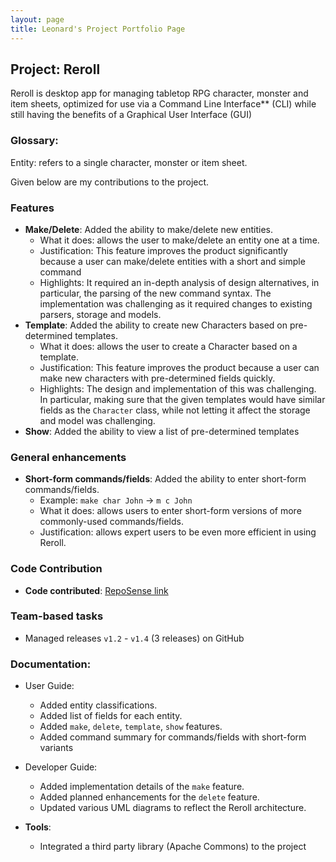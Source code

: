 ```yaml
---
layout: page
title: Leonard's Project Portfolio Page
---
```


## Project: Reroll
Reroll is desktop app for managing tabletop RPG character, monster and item sheets, optimized for use via a Command Line Interface** (CLI) while still having the benefits of a Graphical User Interface (GUI)

### Glossary:
Entity: refers to a single character, monster or item sheet.

Given below are my contributions to the project.

### Features
* **Make/Delete**: Added the ability to make/delete new entities.
    * What it does: allows the user to make/delete an entity one at a time.
    * Justification: This feature improves the product significantly because a user can make/delete entities with a short and simple command
    * Highlights: It required an in-depth analysis of design alternatives, in particular, the parsing of the new command syntax. The implementation was challenging as it required changes to existing parsers, storage and models.
* **Template**: Added the ability to create new Characters based on pre-determined templates.
  * What it does: allows the user to create a Character based on a template.
  * Justification: This feature improves the product because a user can make new characters with pre-determined fields quickly.
  * Highlights: The design and implementation of this was challenging. In particular, making sure that the given templates would have similar fields as the `Character` class, while not letting it affect the storage and model was challenging.
* **Show**: Added the ability to view a list of pre-determined templates

### General enhancements
* **Short-form commands/fields**: Added the ability to enter short-form commands/fields.
  * Example: `make char John` -> `m c John`
  * What it does: allows users to enter short-form versions of more commonly-used commands/fields.
  * Justification: allows expert users to be even more efficient in using Reroll.

### Code Contribution
* **Code contributed**: [RepoSense link](https://nus-cs2103-ay2223s2.github.io/tp-dashboard/?search=&sort=groupTitle&sortWithin=title&timeframe=commit&mergegroup=&groupSelect=groupByRepos&breakdown=true&checkedFileTypes=docs~functional-code~test-code~other&since=2023-02-17&tabOpen=true&tabType=authorship&tabAuthor=LeonardYam&tabRepo=AY2223S2-CS2103T-T15-1%2Ftp%5Bmaster%5D&authorshipIsMergeGroup=false&authorshipFileTypes=docs~functional-code~test-code~other&authorshipIsBinaryFileTypeChecked=false&authorshipIsIgnoredFilesChecked=false)

### Team-based tasks
* Managed releases `v1.2` - `v1.4` (3 releases) on GitHub

### Documentation:
* User Guide:
    * Added entity classifications.
    * Added list of fields for each entity.
    * Added `make`, `delete`, `template`, `show` features.
    * Added command summary for commands/fields with short-form variants
* Developer Guide:
    * Added implementation details of the `make` feature.
    * Added planned enhancements for the `delete` feature.
    * Updated various UML diagrams to reflect the Reroll architecture.

* **Tools**:
    * Integrated a third party library (Apache Commons) to the project

